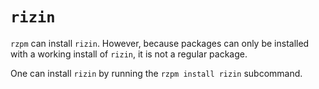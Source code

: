 # `rizin`

`rzpm` can install `rizin`.
However, because packages can only be installed with a working install of `rizin`, it is not a regular package.

One can install `rizin` by running the `rzpm install rizin` subcommand.